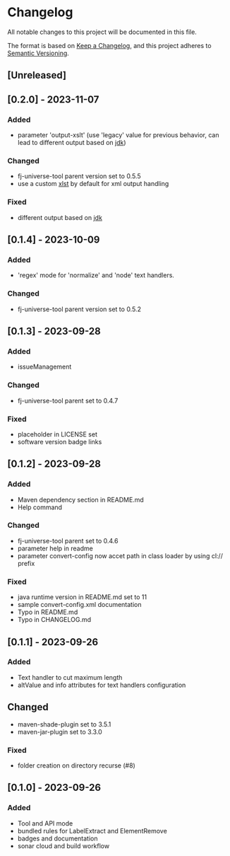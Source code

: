 # Changelog

All notable changes to this project will be documented in this file.

The format is based on [Keep a Changelog](https://keepachangelog.com/en/1.1.0/),
and this project adheres to [Semantic Versioning](https://semver.org/spec/v2.0.0.html).

## [Unreleased]

## [0.2.0] - 2023-11-07

### Added

- parameter 'output-xslt' (use 'legacy' value for previous behavior, can lead to different output based on [jdk](https://bugs.openjdk.org/browse/JDK-8262285?attachmentViewMode=list))

### Changed

- fj-universe-tool parent version set to 0.5.5
- use a custom [xlst](src/main/resources/tool-i18n-xslt/default-print-xml.xslt) by default for xml output handling

### Fixed

- different output based on [jdk](https://bugs.openjdk.org/browse/JDK-8262285?attachmentViewMode=list)

## [0.1.4] - 2023-10-09

### Added

- 'regex' mode for 'normalize' and 'node' text handlers.

### Changed

- fj-universe-tool parent version set to 0.5.2

## [0.1.3] - 2023-09-28

### Added

- issueManagement

### Changed

- fj-universe-tool parent set to 0.4.7

### Fixed

- placeholder in LICENSE set
- software version badge links

## [0.1.2] - 2023-09-28

### Added

- Maven dependency section in README.md
- Help command

### Changed

- fj-universe-tool parent set to 0.4.6
- parameter help in readme
- parameter convert-config now accet path in class loader by using cl:// prefix

### Fixed

- java runtime version in README.md set to 11
- sample convert-config.xml documentation
- Typo in README.md
- Typo in CHANGELOG.md

## [0.1.1] - 2023-09-26

### Added

- Text handler to cut maximum length
- altValue and info attributes for text handlers configuration

## Changed

- maven-shade-plugin set to 3.5.1
- maven-jar-plugin set to 3.3.0

### Fixed

- folder creation on directory recurse (#8)

## [0.1.0] - 2023-09-26

### Added

- Tool and API mode
- bundled rules for LabelExtract and ElementRemove
- badges and documentation
- sonar cloud and build workflow

